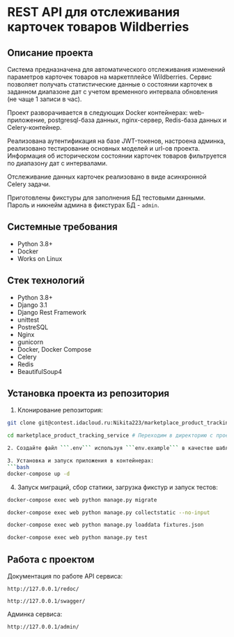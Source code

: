 REST API для отслеживания карточек товаров Wildberries
=====

Описание проекта
----------
Система предназначена для автоматического отслеживания изменений параметров карточек товаров на маркетплейсе Wildberries. Сервис позволяет получать статистические данные о состоянии карточек в заданном диапазоне дат с учетом временного интервала обновления (не чаще 1 записи в час).

Проект разворачивается в следующих Docker контейнерах: web-приложение, postgresql-база данных, nginx-сервер, Redis-база данных и Celery-контейнер.

Реализована аутентификация на базе JWT-токенов, настроена админка, реализовано тестирование основных моделей и url-ов проекта. Информация об историческом состоянии карточек товаров фильтруется по диапазону дат с интервалами.

Отслеживание данных карточек реализовано в виде асинхронной Celery задачи.

Приготовлены фикстуры для заполнения БД тестовыми данными. Пароль и никнейм админа в фикстурах БД - ```admin```.

Системные требования
----------
* Python 3.8+
* Docker
* Works on Linux

Стек технологий
----------
* Python 3.8+
* Django 3.1
* Django Rest Framework
* unittest
* PostreSQL
* Nginx
* gunicorn
* Docker, Docker Compose
* Сelery
* Redis
* BeautifulSoup4

Установка проекта из репозитория
----------
1. Клонирование репозитория:
```bash
git clone git@contest.idacloud.ru:Nikita223/marketplace_product_tracking_service.git

cd marketplace_product_tracking_service # Переходим в директорию с проектом

2. Создайте файл ```.env``` используя ```env.example``` в качестве шаблона в папке infra

3. Установка и запуск приложения в контейнерах:
```bash 
docker-compose up -d
```

4. Запуск миграций, сбор статики, загрузка фикстур и запуск тестов:
```bash 
docker-compose exec web python manage.py migrate

docker-compose exec web python manage.py collectstatic --no-input 

docker-compose exec web python manage.py loaddata fixtures.json

docker-compose exec web python manage.py test 
```

Работа с проектом
----------
Документация по работе API сервиса:

```http://127.0.0.1/redoc/```

```http://127.0.0.1/swagger/```

Админка сервиса:

```http://127.0.0.1/admin/```
